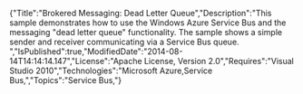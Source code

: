 {"Title":"Brokered Messaging: Dead Letter Queue","Description":"This sample demonstrates how to use the Windows Azure Service Bus and the messaging \"dead letter queue\" functionality. The sample shows a simple sender and receiver communicating via a Service Bus queue. ","IsPublished":true,"ModifiedDate":"2014-08-14T14:14:14.147","License":"Apache License, Version 2.0","Requires":"Visual Studio 2010","Technologies":"Microsoft Azure,Service Bus,","Topics":"Service Bus,"}